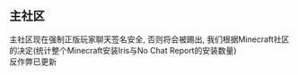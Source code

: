 ## 主社区
主社区现在强制正版玩家聊天签名安全, 否则将会被踢出, 我们根据Minecraft社区的决定(统计整个Minecraft安装Iris与No Chat Report的安装数量)  
反作弊已更新  
